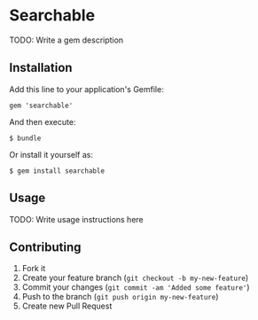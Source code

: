 # Searchable

TODO: Write a gem description

## Installation

Add this line to your application's Gemfile:

    gem 'searchable'

And then execute:

    $ bundle

Or install it yourself as:

    $ gem install searchable

## Usage

TODO: Write usage instructions here

## Contributing

1. Fork it
2. Create your feature branch (`git checkout -b my-new-feature`)
3. Commit your changes (`git commit -am 'Added some feature'`)
4. Push to the branch (`git push origin my-new-feature`)
5. Create new Pull Request
